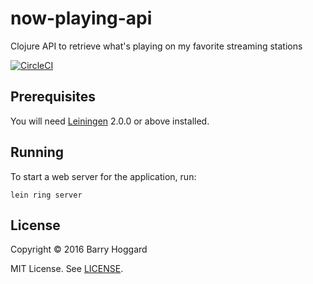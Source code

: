 # now-playing-api

Clojure API to retrieve what's playing on my favorite streaming stations

[![CircleCI](https://circleci.com/gh/bhoggard/now-playing-api.svg?style=svg)](https://circleci.com/gh/bhoggard/now-playing-api)

## Prerequisites

You will need [Leiningen][] 2.0.0 or above installed.

[leiningen]: https://github.com/technomancy/leiningen

## Running

To start a web server for the application, run:

    lein ring server

## License

Copyright © 2016 Barry Hoggard

MIT License. See [LICENSE](LICENSE).
